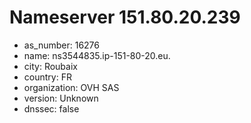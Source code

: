 # Nameserver 151.80.20.239

* as_number: 16276
* name: ns3544835.ip-151-80-20.eu.
* city: Roubaix
* country: FR
* organization: OVH SAS
* version: Unknown
* dnssec: false
